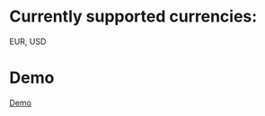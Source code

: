 # Currently supported currencies:

EUR, USD

# Demo

[Demo](https://krywa5.github.io/income-manager)
